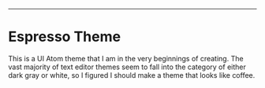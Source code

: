 

---


# Espresso Theme

This is a UI Atom theme that I am in the very beginnings of creating. The vast majority of text editor themes seem to fall into the category of either dark gray or white, so I figured I should make a theme that looks like coffee.
